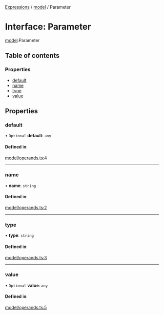 [Expressions](../README.md) / [model](../modules/model.md) / Parameter

# Interface: Parameter

[model](../modules/model.md).Parameter

## Table of contents

### Properties

- [default](model.Parameter.md#default)
- [name](model.Parameter.md#name)
- [type](model.Parameter.md#type)
- [value](model.Parameter.md#value)

## Properties

### default

• `Optional` **default**: `any`

#### Defined in

[model/operands.ts:4](https://github.com/FlavioLionelRita/js-expressions/blob/3a4f5e6/src/lib/model/operands.ts#L4)

___

### name

• **name**: `string`

#### Defined in

[model/operands.ts:2](https://github.com/FlavioLionelRita/js-expressions/blob/3a4f5e6/src/lib/model/operands.ts#L2)

___

### type

• **type**: `string`

#### Defined in

[model/operands.ts:3](https://github.com/FlavioLionelRita/js-expressions/blob/3a4f5e6/src/lib/model/operands.ts#L3)

___

### value

• `Optional` **value**: `any`

#### Defined in

[model/operands.ts:5](https://github.com/FlavioLionelRita/js-expressions/blob/3a4f5e6/src/lib/model/operands.ts#L5)
